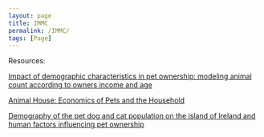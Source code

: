 ```yaml
---
layout: page
title: IMMC 
permalink: /IMMC/
tags: [Page]
---
```

Resources:

[Impact of demographic characteristics in pet ownership: modeling animal count according to owners income and age](https://www.sciencedirect.com/science/article/abs/pii/S0167587712003327)

[Animal House: Economics of Pets and the Household](https://www.degruyter.com/document/doi/10.2202/1935-1682.1679/html)

[Demography of the pet dog and cat population on the island of Ireland and human factors influencing pet ownership](https://www.sciencedirect.com/science/article/abs/pii/S0167587709002062)
